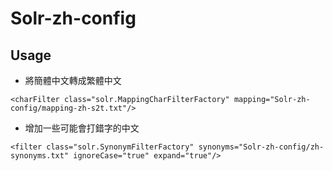 Solr-zh-config
==============

## Usage
* 將簡體中文轉成繁體中文
```
<charFilter class="solr.MappingCharFilterFactory" mapping="Solr-zh-config/mapping-zh-s2t.txt"/>
```

* 增加一些可能會打錯字的中文
```
<filter class="solr.SynonymFilterFactory" synonyms="Solr-zh-config/zh-synonyms.txt" ignoreCase="true" expand="true"/>
```

